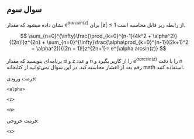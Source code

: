 ## سوال سوم

نشان داده میشود که مقدار  $e^{\alpha arcsin(z)}$ برای  $|z| \le 1$ از رابطه زیر قابل محاسبه است.

$$
\sum_{n=0}^{\infty}\frac{\prod_{k=0}^{n-1}(4k^2 + \alpha^2)}{(2n)!}z^{2n}
+
\sum_{n=0}^{\infty}\frac{\alpha\prod_{k=0}^{n-1}((2k+1)^2 + \alpha^2)}{(2n + 1)!}z^{2n+1}=
e^{\alpha arcsin(z)}
$$

برنامه‌ای بنویسید که مقدار   $\alpha$ و z و عدد n را از کاربر بگیرد و $e^{\alpha arcsin(z)}$  را با دقت n رقم بعد از اعشار محاسبه کند. در این سوال نمی‌توانید از کتابخانه‌ math استفاده کنید.

فرمت ورودی:

    <alpha>
    
    <z>
    
    <n>

فرمت خروجی:

    <x>